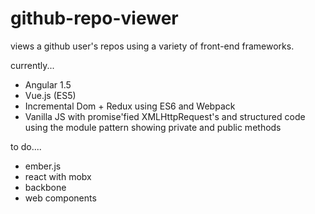# github-repo-viewer
views a github user's repos using a variety of front-end frameworks.

currently...

* Angular 1.5
* Vue.js (ES5)
* Incremental Dom + Redux using ES6 and Webpack
* Vanilla JS with promise'fied XMLHttpRequest's and structured code using the module pattern showing private and public methods

to do....

* ember.js
* react with mobx
* backbone
* web components
